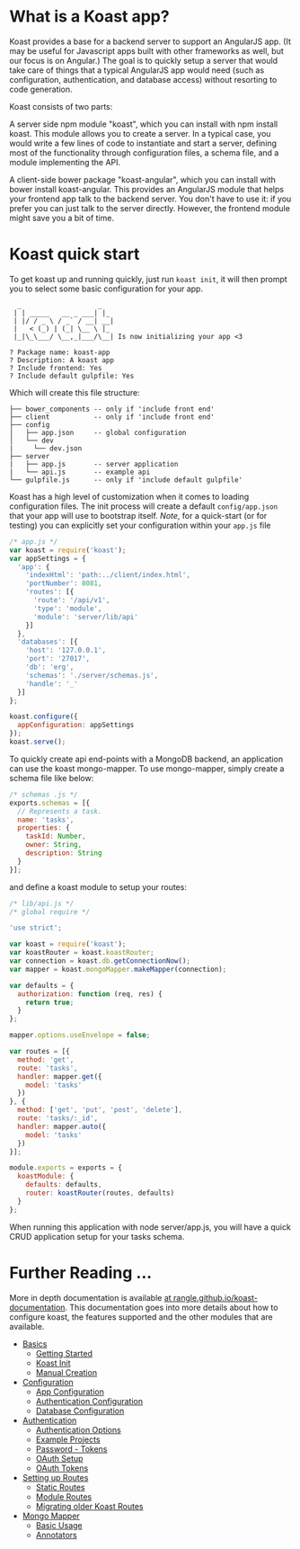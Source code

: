 # What is a Koast app?

Koast provides a base for a backend server to support an AngularJS app. (It may be useful for Javascript apps built with other frameworks as well, but our focus is on Angular.) The goal is to quickly setup a server that would take care of things that a typical AngularJS app would need (such as configuration, authentication, and database access) without resorting to code generation.

Koast consists of two parts:

A server side npm module "koast", which you can install with npm install koast. This module allows you to create a server. In a typical case, you would write a few lines of code to instantiate and start a server, defining most of the functionality through configuration files, a schema file, and a module implementing the API.

A client-side bower package "koast-angular", which you can install with bower install koast-angular. This provides an AngularJS module that helps your frontend app talk to the backend server. You don't have to use it: if you prefer you can just talk to the server directly. However, the frontend module might save you a bit of time.

# Koast quick start

To get koast up and running quickly, just run `koast init`, it will then prompt you to select some basic configuration for your app.

```
  _                   _
 | | _____   __ _ ___| |_
 | |/ / _ \ / _` / __| __|
 |   < (_) | (_| \__ \ |_
 |_|\_\___/ \__,_|___/\__| Is now initializing your app <3

? Package name: koast-app
? Description: A koast app
? Include frontend: Yes
? Include default gulpfile: Yes
```


Which will create this file structure:


```
├── bower_components -- only if 'include front end'
├── client           -- only if 'include front end'
├── config
│   ├── app.json     -- global configuration
│   └── dev
|     └── dev.json
├── server
|   ├── app.js       -- server application
|   └── api.js       -- example api
└── gulpfile.js      -- only if 'include default gulpfile'
```



Koast has a high level of customization when it comes to loading configuration files. The init process will create a default `config/app.json` that your app will use to bootstrap itself.
*Note*, for a quick-start (or for testing) you can explicitly set your configuration within your `app.js` file


```javascript
/* app.js */
var koast = require('koast');
var appSettings = {
  'app': {
    'indexHtml': 'path:../client/index.html',
    'portNumber': 8081,
    'routes': [{
      'route': '/api/v1',
      'type': 'module',
      'module': 'server/lib/api'
    }]
  },
  'databases': [{
    'host': '127.0.0.1',
    'port': '27017',
    'db': 'erg',
    'schemas': './server/schemas.js',
    'handle': '_'
  }]
};

koast.configure({
  appConfiguration: appSettings
});
koast.serve();
```

To quickly create api end-points with a MongoDB backend, an application can use the koast mongo-mapper. To use mongo-mapper, simply create a schema file like below:

```javascript
/* schemas .js */
exports.schemas = [{
  // Represents a task.
  name: 'tasks',
  properties: {
    taskId: Number,
    owner: String,
    description: String
  }
}];

```

and define a koast module to setup your routes:

```javascript
/* lib/api.js */
/* global require */

'use strict';

var koast = require('koast');
var koastRouter = koast.koastRouter;
var connection = koast.db.getConnectionNow();
var mapper = koast.mongoMapper.makeMapper(connection);

var defaults = {
  authorization: function (req, res) {
    return true;
  }
};

mapper.options.useEnvelope = false;

var routes = [{
  method: 'get',
  route: 'tasks',
  handler: mapper.get({
    model: 'tasks'
  })
}, {
  method: ['get', 'put', 'post', 'delete'],
  route: 'tasks/:_id',
  handler: mapper.auto({
    model: 'tasks'
  })
}];

module.exports = exports = {
  koastModule: {
    defaults: defaults,
    router: koastRouter(routes, defaults)
  }
};

```

When running this application with node server/app.js, you will have a quick CRUD application setup for your tasks schema.

# Further Reading ...

More in depth documentation is available [at rangle.github.io/koast-documentation](http://rangle.github.io/koast-documentation). This documentation goes into more details about how to configure koast, the features supported and the other modules that are available.


- [Basics](http://rangle.github.io/koast-documentation/basics)
  - [Getting Started](http://rangle.github.io/koast-documentation/documentation/basics/getting-started.html#getting-started)
  - [Koast Init](http://rangle.github.io/koast-documentation/documentation/basics/getting-started.html#koast-init)
  - [Manual Creation](http://rangle.github.io/koast-documentation/documentation/basics/getting-started.html#manual-creation)
- [Configuration](http://rangle.github.io/koast-documentation/documentation/configuration/index.html)
  - [App Configuration](http://rangle.github.io/koast-documentation/documentation/configuration/app-configuration.html)
  - [Authentication Configuration](http://rangle.github.io/koast-documentation/documentation/configuration/authentication-configuration.html)
  - [Database Configuration](http://rangle.github.io/koast-documentation/documentation/configuration/database-configuration.html)
- [Authentication](http://rangle.github.io/koast-documentation/documentation/authentication/authentication.html)
  - [Authentication Options](http://rangle.github.io/koast-documentation/documentation/authentication/authentication.html#authentication-options)
  - [Example Projects](http://rangle.github.io/koast-documentation/documentation/authentication/authentication.html#example-projects)
  - [Password - Tokens](http://rangle.github.io/koast-documentation/documentation/authentication/authentication.html#password---tokens)
  - [OAuth Setup](http://rangle.github.io/koast-documentation/documentation/authentication/authentication.html#oauth-setup)
  - [OAuth Tokens](http://rangle.github.io/koast-documentation/documentation/authentication/authentication.html#oauth---tokens)
- [Setting up Routes](http://rangle.github.io/koast-documentation/documentation/routing/setting-up-routes.html)
  - [Static Routes](http://rangle.github.io/koast-documentation/documentation/routing/setting-up-routes.html#static)
  - [Module Routes](http://rangle.github.io/koast-documentation/documentation/routing/setting-up-routes.html#module)
  - [Migrating older Koast Routes](http://rangle.github.io/koast-documentation/documentation/routing/setting-up-routes.html#migrating-older-koast-applications)
- [Mongo Mapper](http://rangle.github.io/koast-documentation/documentation/mongo-mapper/mongo-mapper.html)
  - [Basic Usage](http://rangle.github.io/koast-documentation/documentation/mongo-mapper/mongo-mapper.html#basic-usage)
  - [Annotators](http://rangle.github.io/koast-documentation/documentation/mongo-mapper/mongo-mapper.html#annotators)

